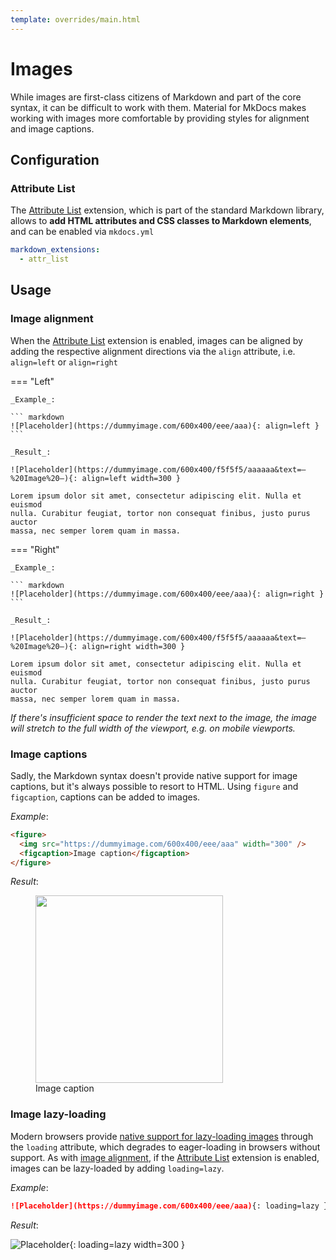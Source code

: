 ```yaml
---
template: overrides/main.html
---
```


# Images

While images are first-class citizens of Markdown and part of the core syntax, 
it can be difficult to work with them. Material for MkDocs makes working with 
images more comfortable by providing styles for alignment and image captions.

  [1]: https://www.markdownguide.org/basic-syntax/#images-1

## Configuration

### Attribute List

The [Attribute List][2] extension, which is part of the standard Markdown
library, allows to __add HTML attributes and CSS classes to Markdown elements__,
and can be enabled via `mkdocs.yml`

``` yaml
markdown_extensions:
  - attr_list
```

  [2]: https://python-markdown.github.io/extensions/attr_list/

## Usage

### Image alignment

When the [Attribute List][3] extension is enabled, images can be aligned by
adding the respective alignment directions via the `align` attribute, i.e.
`align=left` or `align=right`

=== "Left"

    _Example_:

    ``` markdown
    ![Placeholder](https://dummyimage.com/600x400/eee/aaa){: align=left }
    ```

    _Result_:

    ![Placeholder](https://dummyimage.com/600x400/f5f5f5/aaaaaa&text=–%20Image%20–){: align=left width=300 }

    Lorem ipsum dolor sit amet, consectetur adipiscing elit. Nulla et euismod
    nulla. Curabitur feugiat, tortor non consequat finibus, justo purus auctor
    massa, nec semper lorem quam in massa.

=== "Right"

    _Example_:

    ``` markdown
    ![Placeholder](https://dummyimage.com/600x400/eee/aaa){: align=right }
    ```

    _Result_:

    ![Placeholder](https://dummyimage.com/600x400/f5f5f5/aaaaaa&text=–%20Image%20–){: align=right width=300 }

    Lorem ipsum dolor sit amet, consectetur adipiscing elit. Nulla et euismod
    nulla. Curabitur feugiat, tortor non consequat finibus, justo purus auctor
    massa, nec semper lorem quam in massa.

_If there's insufficient space to render the text next to the image, the image
will stretch to the full width of the viewport, e.g. on mobile viewports._

  [3]: #attribute-list

### Image captions

Sadly, the Markdown syntax doesn't provide native support for image captions,
but it's always possible to resort to HTML. Using `figure` and `figcaption`, captions can be added to images.

_Example_:

```html
<figure>
  <img src="https://dummyimage.com/600x400/eee/aaa" width="300" />
  <figcaption>Image caption</figcaption>
</figure>
```

_Result_:
<figure>
  <img src="https://dummyimage.com/600x400/f5f5f5/aaaaaa&text=–%20Image%20–" width="300" />
  <figcaption>Image caption</figcaption>
</figure>


### Image lazy-loading

Modern browsers provide [native support for lazy-loading images][4] through the
`loading` attribute, which degrades to eager-loading in browsers without
support. As with [image alignment][5], if the [Attribute List][3] extension is
enabled, images can be lazy-loaded by adding `loading=lazy`.

_Example_:

``` markdown
![Placeholder](https://dummyimage.com/600x400/eee/aaa){: loading=lazy }
```

_Result_:

![Placeholder](https://dummyimage.com/600x400/f5f5f5/aaaaaa&text=–%20Image%20–){: loading=lazy width=300 }

  [4]: https://caniuse.com/#feat=loading-lazy-attr
  [5]: #image-alignment
